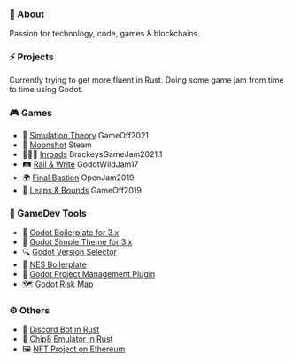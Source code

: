 ### 👋 About
Passion for technology, code, games & blockchains.

### ⚡ Projects
Currently trying to get more fluent in Rust. Doing some game jam from time to time using Godot.

### 🎮 Games
* 🧬 [Simulation Theory](https://github.com/NimbleBeasts/NbGameOff2021) GameOff2021
* 🚀 [Moonshot](https://github.com/NimbleBeasts/NbMoonshot) Steam
* 🧑‍🤝‍🧑 [Inroads](https://github.com/NimbleBeasts/BrackeysGameJam2021.1) BrackeysGameJam2021.1
* 🛤️ [Rail & Write](https://github.com/NimbleBeasts/GodotWildJam17) GodotWildJam17
* 🌍 [Final Bastion](https://github.com/themangomago/FinalBastion-OpenJam2019) OpenJam2019
* 🐛 [Leaps & Bounds](https://github.com/themangomago/GameOff2019) GameOff2019


### 🔨 GameDev Tools
* 🧩 [Godot Boilerplate for 3.x](https://github.com/NimbleBeasts/NbGodotBoilerplate)
* 👗 [Godot Simple Theme for 3.x](https://github.com/themangomago/godot-simpleTheme)
* 🔍 [Godot Version Selector](https://github.com/themangomago/godot-version-selector)
* 🧩 [NES Boilerplate](https://github.com/themangomago/nes-boilerplate)
* 🧩 [Godot Project Management Plugin](https://github.com/NimbleBeasts/NbGodotProjectManagement)
* 🗺️ [Godot Risk Map](https://github.com/NimbleBeasts/NbGodotRiskMap.git)

### ⚙️ Others
* 🤖 [Discord Bot in Rust](https://github.com/themangomago/mango-bot-rust)
* 👾 [Chip8 Emulator in Rust](https://github.com/themangomago/chip8-rust)
* 🖼️ [NFT Project on Ethereum](https://github.com/leavingendora/tweetamon-nft)

<!--
**themangomago/themangomago** is a ✨ _special_ ✨ repository because its `README.md` (this file) appears on your GitHub profile.

Here are some ideas to get you started:

- 🔭 I’m currently working on ...
- 🌱 I’m currently learning ...
- 👯 I’m looking to collaborate on ...
- 🤔 I’m looking for help with ...
- 💬 Ask me about ...
- 📫 How to reach me: ...
- 😄 Pronouns: ...
- ⚡ Fun fact: ...
-->
